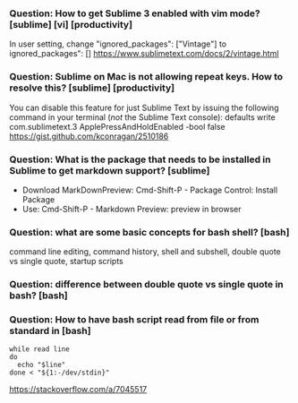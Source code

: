 ### Question: How to get Sublime 3 enabled with vim mode? [sublime] [vi] [productivity]
In user setting, change "ignored_packages": ["Vintage"] to ignored_packages": []
https://www.sublimetext.com/docs/2/vintage.html

### Question: Sublime on Mac is not allowing repeat keys. How to resolve this? [sublime] [productivity]
You can disable this feature for just Sublime Text by issuing the following command in your terminal (*not* the Sublime Text console):
defaults write com.sublimetext.3 ApplePressAndHoldEnabled -bool false
https://gist.github.com/kconragan/2510186

### Question: What is the package that needs to be installed in Sublime to get markdown support? [sublime] 
 * Download MarkDownPreview: Cmd-Shift-P - Package Control: Install Package
 * Use: Cmd-Shift-P - Markdown Preview: preview in browser

### Question: what are some basic concepts for bash shell? [bash]
command line editing, command history, shell and subshell, double quote vs single quote, startup scripts

### Question: difference between double quote vs single quote in bash? [bash]

### Question: How to have bash script read from file or from standard in [bash]
```
while read line
do
  echo "$line"
done < "${1:-/dev/stdin}"
```
https://stackoverflow.com/a/7045517
